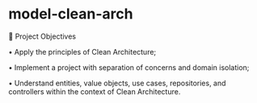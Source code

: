 # model-clean-arch

🔨 Project Objectives

• Apply the principles of Clean Architecture;

• Implement a project with separation of concerns and domain isolation;

• Understand entities, value objects, use cases, repositories, and controllers within the context of Clean Architecture.
